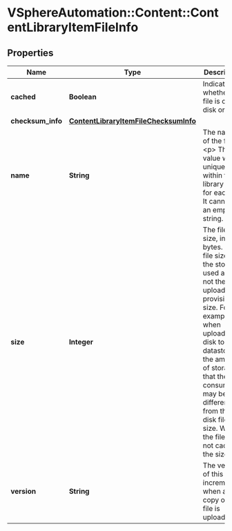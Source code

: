 # VSphereAutomation::Content::ContentLibraryItemFileInfo

## Properties
Name | Type | Description | Notes
------------ | ------------- | ------------- | -------------
**cached** | **Boolean** | Indicates whether the file is on disk or not. | 
**checksum_info** | [**ContentLibraryItemFileChecksumInfo**](ContentLibraryItemFileChecksumInfo.md) |  | [optional] 
**name** | **String** | The name of the file. &lt;p&gt; This value will be unique within the library item for each file. It cannot be an empty string. | 
**size** | **Integer** | The file size, in bytes. The file size is the storage used and not the uploaded or provisioned size. For example, when uploading a disk to a datastore, the amount of storage that the disk consumes may be different from the disk file size. When the file is not cached, the size is 0. | 
**version** | **String** | The version of this file; incremented when a new copy of the file is uploaded. | 


